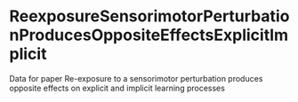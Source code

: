 # ReexposureSensorimotorPerturbationProducesOppositeEffectsExplicitImplicit
Data for paper Re-exposure to a sensorimotor perturbation produces opposite effects on explicit and implicit learning processes
